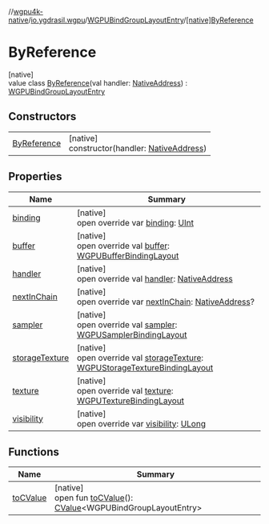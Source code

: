 //[wgpu4k-native](../../../../index.md)/[io.ygdrasil.wgpu](../../index.md)/[WGPUBindGroupLayoutEntry](../index.md)/[[native]ByReference](index.md)

# ByReference

[native]\
value class [ByReference](index.md)(val handler: [NativeAddress](../../../ffi/-native-address/index.md)) : [WGPUBindGroupLayoutEntry](../index.md)

## Constructors

| | |
|---|---|
| [ByReference](-by-reference.md) | [native]<br>constructor(handler: [NativeAddress](../../../ffi/-native-address/index.md)) |

## Properties

| Name | Summary |
|---|---|
| [binding](binding.md) | [native]<br>open override var [binding](binding.md): [UInt](https://kotlinlang.org/api/core/kotlin-stdlib/kotlin/-u-int/index.html) |
| [buffer](buffer.md) | [native]<br>open override val [buffer](buffer.md): [WGPUBufferBindingLayout](../../-w-g-p-u-buffer-binding-layout/index.md) |
| [handler](handler.md) | [native]<br>open override val [handler](handler.md): [NativeAddress](../../../ffi/-native-address/index.md) |
| [nextInChain](next-in-chain.md) | [native]<br>open override var [nextInChain](next-in-chain.md): [NativeAddress](../../../ffi/-native-address/index.md)? |
| [sampler](sampler.md) | [native]<br>open override val [sampler](sampler.md): [WGPUSamplerBindingLayout](../../-w-g-p-u-sampler-binding-layout/index.md) |
| [storageTexture](storage-texture.md) | [native]<br>open override val [storageTexture](storage-texture.md): [WGPUStorageTextureBindingLayout](../../-w-g-p-u-storage-texture-binding-layout/index.md) |
| [texture](texture.md) | [native]<br>open override val [texture](texture.md): [WGPUTextureBindingLayout](../../-w-g-p-u-texture-binding-layout/index.md) |
| [visibility](visibility.md) | [native]<br>open override var [visibility](visibility.md): [ULong](https://kotlinlang.org/api/core/kotlin-stdlib/kotlin/-u-long/index.html) |

## Functions

| Name | Summary |
|---|---|
| [toCValue](../[native]to-c-value.md) | [native]<br>open fun [toCValue](../[native]to-c-value.md)(): [CValue](https://kotlinlang.org/api/core/kotlin-stdlib/kotlinx.cinterop/-c-value/index.html)&lt;WGPUBindGroupLayoutEntry&gt; |